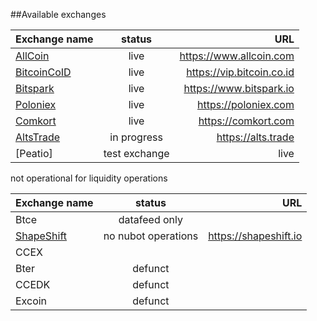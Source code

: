 ##Available exchanges

| Exchange name        | status   |  URL |
| ------------- |:-------------:| -------------:| 
| [AllCoin](https://www.allcoin.com)    | live  |  https://www.allcoin.com |
| [BitcoinCoID](https://vip.bitcoin.co.id)    | live  |  https://vip.bitcoin.co.id |
| [Bitspark](https://www.bitspark.io)    | live  |  https://www.bitspark.io |
| [Poloniex](https://poloniex.com)    | live  |  https://poloniex.com |
| [Comkort](https://comkort.com)    | live  |  https://comkort.com |
| [AltsTrade](https://alts.trade)    | in progress  |  https://alts.trade |
| [Peatio]    | test exchange  |  live | https://178.62.140.24/ |

not operational for liquidity operations

| Exchange name        | status   |  URL |
| ------------- |:-------------:| -------------:| 
| Btce    | datafeed only  |   |
| [ShapeShift](https://shapeshift.io)    | no nubot operations  | https://shapeshift.io  |
| CCEX    |   |   |
| Bter    | defunct  |   |
| CCEDK    | defunct  |   |
| Excoin    | defunct  |   |

